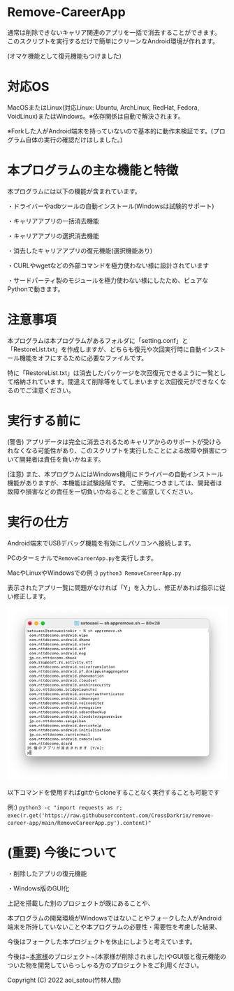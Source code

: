 # Remove-CareerApp

通常は削除できないキャリア関連のアプリを一括で消去することができます。
このスクリプトを実行するだけで簡単にクリーンなAndroid環境が作れます。

(オマケ機能として復元機能もつけました)


# 対応OS

MacOSまたはLinux(対応Linux: Ubuntu, ArchLinux, RedHat, Fedora, VoidLinux)またはWindows。※依存関係は自動で解決されます。

※Forkした人がAndroid端末を持っていないので基本的に動作未検証です。(プログラム自体の実行の確認だけはしました。)


# 本プログラムの主な機能と特徴

本プログラムには以下の機能が含まれています。

・ドライバーやadbツールの自動インストール(Windowsは試験的サポート)

・キャリアアプリの一括消去機能

・キャリアアプリの選択消去機能

・消去したキャリアアプリの復元機能(選択機能あり)

・CURLやwgetなどの外部コマンドを極力使わない様に設計されています

・サードパーティ製のモジュールを極力使わない様にしたため、ピュアなPythonで動きます。


# 注意事項

本プログラムは本プログラムがあるフォルダに「setting.conf」と「RestoreList.txt」を作成しますが、どちらも復元や次回実行時に自動インストール機能をオフにするために必要なファイルです。

特に「RestoreList.txt」は消去したパッケージを次回復元できるように一覧として格納されています。間違えて削除等をしてしまいますと次回復元ができなくなるのでご注意ください。


# 実行する前に

(警告) アプリデータは完全に消去されるためキャリアからのサポートが受けられなくなる可能性があり、このスクリプトを実行したことによる故障や損害について開発者は責任を負いかねます。

(注意) また、本プログラムにはWindows機用にドライバーの自動インストール機能がありますが、本機能は試験段階です。
ご使用につきましては、開発者は故障や損害などの責任を一切負いかねることをご留意してください。

# 実行の仕方

Android端末でUSBデバッグ機能を有効にしパソコンへ接続します。

PCのターミナルで`RemoveCareerApp.py`を実行します。  

MacやLinuxやWindowsでの例 :) `python3 RemoveCareerApp.py`

表示されたアプリ一覧に問題がなければ「Y」を入力し、修正があれば指示に従い修正します。

![Preview](Docs/macremove.png)

以下コマンドを使用すればgitからcloneすることなく実行することも可能です

例:) `python3 -c "import requests as r; exec(r.get('https://raw.githubusercontent.com/CrossDarkrix/remove-career-app/main/RemoveCareerApp.py').content)"`

# (重要) 今後について

・削除したアプリの復元機能

・Windows版のGUI化

上記を搭載した別のプロジェクトが既にあることや、

本プログラムの開発環境がWindowsではないことやフォークした人がAndroid端末を所持していないことや本プログラムの必要性・需要性を考慮した結果、

今後はフォークした本プロジェクトを休止にしようと考えています。

今後は~[本家様](https://github.com/Aoi-Developer/remove-career-app)のプロジェクト~(本家様が削除されました)やGUI版と復元機能のついた物を開発していらっしゃる方のプロジェクトをご利用ください。


Copyright (C) 2022 aoi_satou(竹林人間)